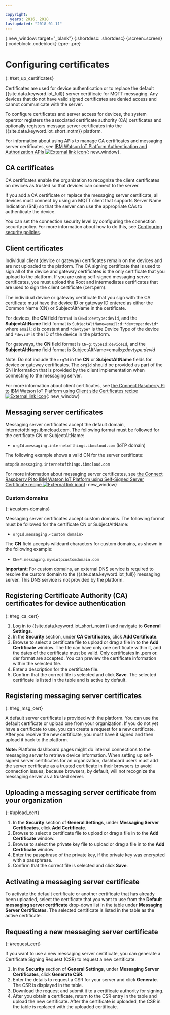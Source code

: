 ```yaml
---

copyright:
  years: 2016, 2018
lastupdated: "2018-01-11"
---
```


{:new_window: target="\_blank"}
{:shortdesc: .shortdesc}
{:screen:.screen}
{:codeblock:.codeblock}
{:pre: .pre}

# Configuring certificates
{: #set_up_certificates}

Certificates are used for device authentication or to replace the default {{site.data.keyword.iot_full}} server certificate for MQTT messaging. Any devices that do not have valid signed certificates are denied access and cannot communicate with the server.

To configure certificates and server access for devices, the system operator registers the associated certificate authority (CA) certiﬁcates and optionally registers message server certificates into the {{site.data.keyword.iot_short_notm}} platform.

For information about using APIs to manage CA certificates and messaging server certificates, see [IBM Watson IoT Platform Authentication and Authorization APIs ![External link icon](../../../../icons/launch-glyph.svg "External link icon")](https://docs.internetofthings.ibmcloud.com/apis/swagger/v0002/security.html){: new_window}.

## CA certificates
CA certificates enable the organization to recognize the client certificates on devices as trusted so that devices can connect to the server.

If you add a CA certificate or replace the messaging server certificate, all devices must connect by using an MQTT client that supports Server Name Indication (SNI) so that the server can use the appropriate CAs to authenticate the device.

You can set the connection security level by configuring the connection security policy. For more information about how to do this, see [Configuring security policies](set_up_policies.html).

## Client certificates

Individual client (device or gateway) certificates remain on the devices and are not uploaded to the platform. The CA signing certificate that is used to sign all of the device and gateway certificates is the only certificate that you upload to the platform. If you are using self-signed messaging server certificates, you must upload the Root and intermediates certificates that are used to sign the client certificate (cert.pem).

The individual device or gateway certificate that you sign with the CA certificate must have the device ID or gateway ID entered as either the Common Name (CN) or SubjectAltName in the certificate.

For devices, the **CN** field format is `CN=d:devtype:devid`, and the **SubjectAltName** field format is `SubjectAltName=email:d:*devtype:devid*` where `email:d` is constant and `*devtype*` is the Device Type of the device and `*devid*` is the ID of the device in the platform.

For gateways, the **CN** field format is `CN=g:typeId:deviceId`, and the **SubjectAltName** field format is SubjectAltName=email:g:*devtype:devid*

Note: Do not include the `orgId` in the **CN** or **SubjectAltName** fields for device or gateway certificates. The `orgId` should be provided as part of the SNI information that is provided by the client implementation when connecting to the messaging server.

For more information about client certificates, see [the Connect Raspberry Pi to IBM Watson IoT Platform using Client side Certificates recipe ![External link icon](../../../../icons/launch-glyph.svg "External link icon")](https://developer.ibm.com/recipes/tutorials/connect-raspberry-pi-to-ibm-watson-iot-platform-using-client-side-certificates/){: new_window}

## Messaging server certificates

Messaging server certificates accept the default domain, internetofthings.ibmcloud.com. The following format must be followed for the certificate CN or SubjectAltName:

- `orgId.messaging.internetofthings.ibmcloud.com` (IoTP domain)

The following example shows a valid CN for the server certificate:

`mtxpd0.messaging.internetofthings.ibmcloud.com`

For more information about messaging server certificates, see [the Connect Raspberry Pi to IBM Watson IoT Platform using Self-Signed Server Certificate recipe ![External link icon](../../../../icons/launch-glyph.svg "External link icon")](https://developer.ibm.com/recipes/tutorials/connect-raspberry-pi-to-ibm-watson-iot-platform-using-selfsigned-server-certificate/){: new_window}

### Custom domains
{: #custom-domains}

Messaging server certificates accept custom domains. The following format must be followed for the certificate CN or SubjectAltName:

- `orgId.messaging.<custom domain>`

The **CN** field accepts wildcard characters for custom domains, as shown in the following example:

- `CN=*.messaging.mywiotpcustomdomain.com`

**Important**: For custom domains, an external DNS service is required to resolve the custom domain to the {{site.data.keyword.iot_full}} messaging server. This DNS service is not provided by the platform.

## Registering Certificate Authority (CA) certificates for device authentication
{: #reg_ca_cert}

1. Log in to {{site.data.keyword.iot_short_notm}} and navigate to **General Settings**.
2. In the **Security** section, under **CA Certificates**, click **Add Certificate**.
3. Browse to select a certificate file to upload or drag a file in to the **Add Certificate** window. The file can have only one certificate within it, and the dates of the certificate must be valid. Only certificates in .pem or. der format are accepted. You can preview the certificate information within the selected file.
4. Enter a description for the certificate file.
5. Confirm that the correct file is selected and click **Save**. The selected certificate is listed in the table and is active by default.

## Registering messaging server certificates
{: #reg_msg_cert}

A default server certificate is provided with the platform. You can use the default certificate or upload one from your organization. If you do not yet have a certificate to use, you can create a request for a new certificate. After you receive the new certificate, you must have it signed and then upload it back to the platform.

**Note:** Platform dashboard pages might do internal connections to the messaging server to retrieve device information. When setting up self-signed server certificates for an organization, dashboard users must add the server certificate as a trusted certificate in their browsers to avoid connection issues, because browsers, by default, will not recognize the messaging server as a trusted server.

## Uploading a messaging server certificate from your organization
{: #upload_cert}
1. In the **Security** section of **General Settings**, under **Messaging Server Certificates**, click **Add Certificate**.
2. Browse to select a certificate file to upload or drag a file in to the **Add Certificate** window.
3. Browse to select the private key file to upload or drag a file in to the **Add Certificate** window.
4. Enter the passphrase of the private key, if the private key was encrypted with a passphrase.
5. Confirm that the correct file is selected and click **Save**.

## Activating a messaging server certificate

To activate the default certificate or another certificate that has already been uploaded, select the certificate that you want to use from the **Default messaging server certificate** drop-down list in the table under **Messaging Server Certificates**. The selected certificate is listed in the table as the active certificate.

## Requesting a new messaging server certificate
{: #request_cert}

If you want to use a new messaging server certificate, you can generate a Certificate Signing Request (CSR) to request a new certificate.

1. In the **Security** section of **General Settings**, under **Messaging Server Certificates**, click **Generate CSR**.
2. Enter the details to request a CSR for your server and click **Generate**. The CSR is displayed in the table.
3. Download the request and submit it to a certificate authority for signing.
4. After you obtain a certificate, return to the CSR entry in the table and upload the new certificate. After the certificate is uploaded, the CSR in the table is replaced with the uploaded certificate.
